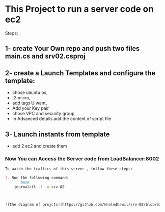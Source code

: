 # This Project to run a server code on ec2 
Steps:
## 1- create Your Own repo and push two files  main.cs and srv02.csproj
## 2- create a Launch Templates  and configure the template:
-    chose ubuntu os,
-    t3.micro,
-    add tags U want,
-    Add your Key pair 
-    chose VPC and security group,  
-    In Advanced details add the content of script file 
## 3-   Launch instants from  template 
-    add 2 ec2 and create them  
###  Now  You can Access the Server code from LoadBalancer:8002
```markdown
To watch the traffics of this server , follow these steps:

1. Run the following command:
   ``` bash 
    journalctl -f -u srv-02



![The diagram of projcts](https://github.com/khaledhawil/srv-02/blob/master/Untitled%20Diagram.drawio.png)
